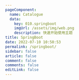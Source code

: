 ```yaml
---
pageComponent:
  name: Catalogue
  data:
    key: 010.springboot
    imgUrl: /assets/img/web.png
    description: 快速开始使用主题
title: SpringBoot
date: 2022-07-10 10:50:53
permalink: /springboot/
sidebar: false
article: false
comment: false
comments: false
editLink: false
---
```


